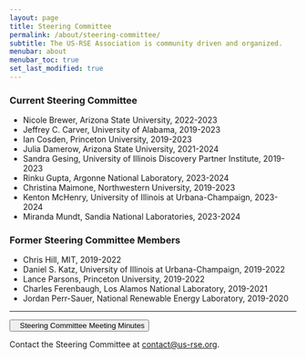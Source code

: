```yaml
---
layout: page
title: Steering Committee
permalink: /about/steering-committee/
subtitle: The US-RSE Association is community driven and organized.
menubar: about
menubar_toc: true
set_last_modified: true
---
```



### Current Steering Committee

* Nicole Brewer, Arizona State University, 2022-2023
* Jeffrey C. Carver, University of Alabama, 2019-2023
* Ian Cosden, Princeton University, 2019-2023
* Julia Damerow, Arizona State University, 2021-2024
* Sandra Gesing, University of Illinois Discovery Partner Institute, 2019-2023
* Rinku Gupta, Argonne National Laboratory, 2023-2024
* Christina Maimone, Northwestern University, 2019-2023
* Kenton McHenry, University of Illinois at Urbana-Champaign, 2023-2024 
* Miranda Mundt, Sandia National Laboratories, 2023-2024

### Former Steering Committee Members

* Chris Hill, MIT, 2019-2022
* Daniel S. Katz, University of Illinois at Urbana-Champaign, 2019-2022
* Lance Parsons, Princeton University, 2019-2022
* Charles Ferenbaugh, Los Alamos National Laboratory, 2019-2021
* Jordan Perr-Sauer, National Renewable Energy Laboratory, 2019-2020


<hr>

<p><a href="https://drive.google.com/open?id=1IKvT0xIkBTqHpBgUUaANpjFCdMki3R4J" target="_blank">
<button class="btn btn-primary"><i style="margin-right:10px" class="fa fa-file-text-o"></i>Steering Committee Meeting Minutes</button></a></p>

Contact the Steering Committee at [contact@us-rse.org](mailto:us-rse.org).
